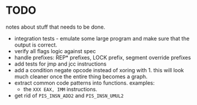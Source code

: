 # TODO
notes about stuff that needs to be done.

- integration tests - emulate some large program and make sure that the output is correct.
- verify all flags logic against spec
- handle prefixes: REP* prefixes, LOCK prefix, segment override prefixes
- add tests for jmp and jcc instructions
- add a condition negate opcode instead of xoring with 1. this will look much cleaner once the entire thing becomes a graph.
- extract common code patterns into functions. examples:
  * the `XXX EAX, IMM` instructions.
- get rid of `PIS_INSN_ADD2` and `PIS_INSN_UMUL2`
